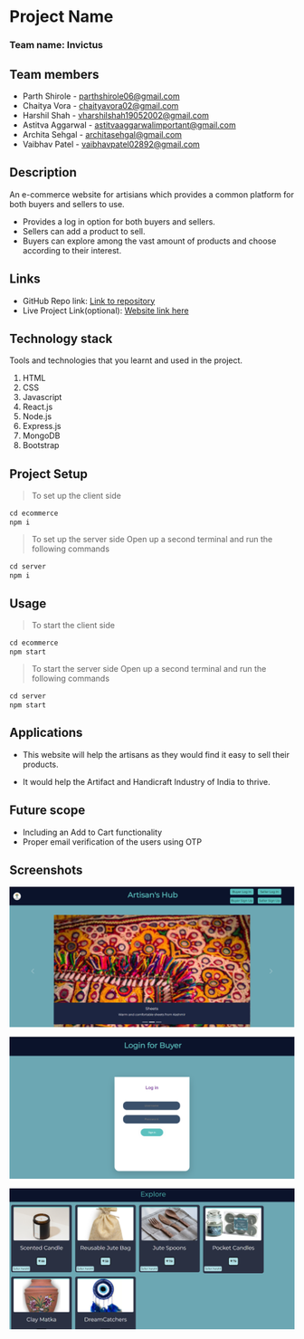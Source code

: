 # Project Name

### Team name: Invictus

## Team members
* Parth Shirole - parthshirole06@gmail.com
* Chaitya Vora - chaityavora02@gmail.com
* Harshil Shah - vharshilshah19052002@gmail.com
* Astitva Aggarwal - astitvaaggarwalimportant@gmail.com
* Archita Sehgal - architasehgal@gmail.com
* Vaibhav Patel - vaibhavpatel02892@gmail.com


## Description
An e-commerce website for artisians which provides a common platform for both buyers and sellers to use.

* Provides a log in option for both buyers and sellers.
* Sellers can add a product to sell.
* Buyers can explore among the vast amount of products and choose according to their interest.

## Links
* GitHub Repo link: [Link to repository](https://github.com/your-repo-link)
* Live Project Link(optional): [Website link here](www.google.com)

## Technology stack

Tools and technologies that you learnt and used in the project.

1. HTML
2. CSS
3. Javascript
4. React.js
5. Node.js
6. Express.js
7. MongoDB
8. Bootstrap

## Project Setup
>To set up the client side 
```
cd ecommerce 
npm i

```
>To set up the server side
>Open up a second terminal and run the following commands 
```
cd server
npm i
```

## Usage
>To start the client side
```
cd ecommerce 
npm start
```
>To start the server side 
>Open up a second terminal and run the following commands
```
cd server
npm start
```

## Applications
* This website will help the artisans as they would find it easy to sell their products.

* It would help the Artifact and Handicraft Industry of India to thrive.


## Future scope

* Including an Add to Cart functionality
* Proper email verification of the users using OTP

## Screenshots


![Screenshot alt text](images/homepage.png "Home Page")

![Screenshot alt text](images/login.png "Login for Buyer Page")

![Screenshot alt text](images/explore.png "Explore Page")
